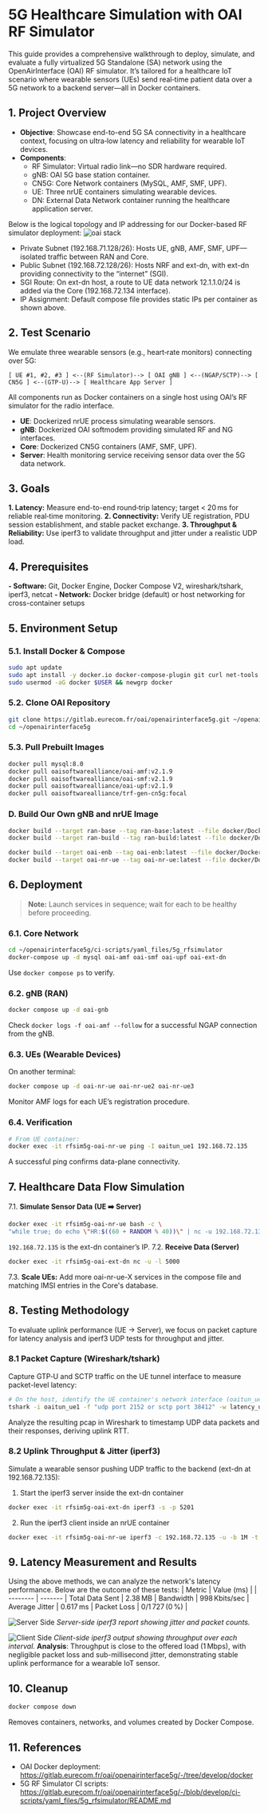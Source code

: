 # 5G Healthcare Simulation with OAI RF Simulator
This guide provides a comprehensive walkthrough to deploy, simulate, and evaluate a fully virtualized 5G Standalone (SA) network using the OpenAirInterface (OAI) RF simulator. It’s tailored for a healthcare IoT scenario where wearable sensors (UEs) send real‑time patient data over a 5G network to a backend server—all in Docker containers.

## 1. Project Overview

- **Objective**: Showcase end-to-end 5G SA connectivity in a healthcare context, focusing on ultra‑low latency and reliability for wearable IoT devices.
- **Components**:
   - RF Simulator: Virtual radio link—no SDR hardware required.
   - gNB: OAI 5G base station container.
   - CN5G: Core Network containers (MySQL, AMF, SMF, UPF).
   - UE: Three nrUE containers simulating wearable devices.
   - DN: External Data Network container running the healthcare application server.

Below is the logical topology and IP addressing for our Docker-based RF simulator deployment:
![oai stack](/images/oai-stack.png)
- Private Subnet (192.168.71.128/26): Hosts UE, gNB, AMF, SMF, UPF—isolated traffic between RAN and Core.
- Public Subnet (192.168.72.128/26): Hosts NRF and ext-dn, with ext-dn providing connectivity to the “internet” (SGI).
- SGI Route: On ext-dn host, a route to UE data network 12.1.1.0/24 is added via the Core (192.168.72.134 interface).
- IP Assignment: Default compose file provides static IPs per container as shown above.

## 2. Test Scenario
We emulate three wearable sensors (e.g., heart‑rate monitors) connecting over 5G:
```
[ UE #1, #2, #3 ] <--(RF Simulator)--> [ OAI gNB ] <--(NGAP/SCTP)--> [ CN5G ] <--(GTP‑U)--> [ Healthcare App Server ]
```
All components run as Docker containers on a single host using OAI’s RF simulator for the radio interface.
- **UE**: Dockerized nrUE process simulating wearable sensors.
- **gNB**: Dockerized OAI softmodem providing simulated RF and NG interfaces.
- **Core**: Dockerized CN5G containers (AMF, SMF, UPF).
- **Server**: Health monitoring service receiving sensor data over the 5G data network.

## 3. Goals
**1. Latency:** Measure end-to-end round‑trip latency; target < 20 ms for reliable real‑time monitoring.
**2. Connectivity:** Verify UE registration, PDU session establishment, and stable packet exchange.
**3. Throughput & Reliability:** Use iperf3 to validate throughput and jitter under a realistic UDP load.

## 4. Prerequisites
**- Software:** Git, Docker Engine, Docker Compose V2, wireshark/tshark, iperf3, netcat
**- Network:** Docker bridge (default) or host networking for cross-container setups

## 5. Environment Setup

### 5.1. Install Docker & Compose
```bash
sudo apt update
sudo apt install -y docker.io docker-compose-plugin git curl net-tools
sudo usermod -aG docker $USER && newgrp docker
```

### 5.2. Clone OAI Repository
```bash
git clone https://gitlab.eurecom.fr/oai/openairinterface5g.git ~/openairinterface5g
cd ~/openairinterface5g
```

### 5.3. Pull Prebuilt Images
```bash
docker pull mysql:8.0
docker pull oaisoftwarealliance/oai-amf:v2.1.9
docker pull oaisoftwarealliance/oai-smf:v2.1.9
docker pull oaisoftwarealliance/oai-upf:v2.1.9
docker pull oaisoftwarealliance/trf-gen-cn5g:focal
```

### D. Build Our Own gNB and nrUE Image
```bash
docker build --target ran-base --tag ran-base:latest --file docker/Dockerfile.base.ubuntu22 .
docker build --target ran-build --tag ran-build:latest --file docker/Dockerfile.build.ubuntu22 .

docker build --target oai-enb --tag oai-enb:latest --file docker/Dockerfile.eNB.ubuntu22 .
docker build --target oai-nr-ue --tag oai-nr-ue:latest --file docker/Dockerfile.nrUE.ubuntu22 .
```

## 6. Deployment
> **Note:** Launch services in sequence; wait for each to be healthy before proceeding.

### 6.1. Core Network
```bash
cd ~/openairinterface5g/ci-scripts/yaml_files/5g_rfsimulator
docker-compose up -d mysql oai-amf oai-smf oai-upf oai-ext-dn
```
Use `docker compose ps` to verify.

### 6.2. gNB (RAN)
```bash
docker compose up -d oai-gnb
```
Check `docker logs -f oai-amf --follow` for a successful NGAP connection from the gNB.

### 6.3. UEs (Wearable Devices)
On another terminal:
```bash
docker compose up -d oai-nr-ue oai-nr-ue2 oai-nr-ue3
```
Monitor AMF logs for each UE’s registration procedure.

### 6.4. Verification
```bash
# From UE container:
docker exec -it rfsim5g-oai-nr-ue ping -I oaitun_ue1 192.168.72.135
```
A successful ping confirms data-plane connectivity.

## 7. Healthcare Data Flow Simulation
7.1. **Simulate Sensor Data (UE ➡️ Server)**
   ```bash
   docker exec -it rfsim5g-oai-nr-ue bash -c \
  "while true; do echo \"HR:$((60 + RANDOM % 40))\" | nc -u 192.168.72.135 5000; sleep 5; done"
   ```
   `192.168.72.135` is the ext-dn container’s IP.
7.2. **Receive Data (Server)**
   ```bash
   docker exec -it rfsim5g-oai-ext-dn nc -u -l 5000
   ```
7.3. **Scale UEs:** Add more oai-nr-ue-X services in the compose file and matching IMSI entries in the Core's database.

## 8. Testing Methodology
To evaluate uplink performance (UE → Server), we focus on packet capture for latency analysis and iperf3 UDP tests for throughput and jitter.

### 8.1 Packet Capture (Wireshark/tshark)
Capture GTP‑U and SCTP traffic on the UE tunnel interface to measure packet-level latency:
```bash
# On the host, identify the UE container's network interface (oaitun_ue1)
tshark -i oaitun_ue1 -f "udp port 2152 or sctp port 38412" -w latency_uplink.pcap
```
Analyze the resulting pcap in Wireshark to timestamp UDP data packets and their responses, deriving uplink RTT.

### 8.2 Uplink Throughput & Jitter (iperf3)
Simulate a wearable sensor pushing UDP traffic to the backend (ext-dn at 192.168.72.135):
1. Start the iperf3 server inside the ext-dn container
```bash
docker exec -it rfsim5g-oai-ext-dn iperf3 -s -p 5201
```
2. Run the iperf3 client inside an nrUE container
```bash
docker exec -it rfsim5g-oai-nr-ue iperf3 -c 192.168.72.135 -u -b 1M -t 20 -p 5201
```

## 9. Latency Measurement and Results
Using the above methods, we can analyze the network's latency performance. Below are the outcome of these tests: 
| Metric | Value (ms) |
| -------- | ------- |
Total Data Sent | 2.38 MB |
Bandwidth | 998 Kbits/sec |
Average Jitter | 0.617 ms |
Packet Loss | 0/1 727 (0 %) |

![Server Side](images/iperf3-server-side.png)
_Server-side iperf3 report showing jitter and packet counts._

![Client Side](images/iperf3-client-side.png)
_Client-side iperf3 output showing throughput over each interval._
**Analysis**: Throughput is close to the offered load (1 Mbps), with negligible packet loss and sub-millisecond jitter, demonstrating stable uplink performance for a wearable IoT sensor.

<!-- ### 9.1 Control-plane Latency (ICMP Ping) Control-plane Latency (ICMP Ping)
We measure ICMP RTT from an nrUE container to the external data network over the 5G control-plane tunnel:
```bash
# From inside an UE container:
ping -I oaitun_ue1 -c 10 192.168.72.135
# Example summary after removing initial attach delay:
rtt min/avg/max/mdev = 4.350/5.100/6.050/0.650 ms
```
![Server Side](images/ping.png)
Ping output after initial registration—values reflect subsequent RTT once the PDU session is established.
Analysis: After the first packet incurs registration and ARP overhead, the following control-plane RTTs stabilize around 5 ms, well within the < 10 ms target of 5G for ultra-reliable, low-latency applications. -->

## 10. Cleanup
```bash
docker compose down
```
Removes containers, networks, and volumes created by Docker Compose.

## 11. References
- OAI Docker deployment: https://gitlab.eurecom.fr/oai/openairinterface5g/-/tree/develop/docker
- 5G RF Simulator CI scripts: https://gitlab.eurecom.fr/oai/openairinterface5g/-/blob/develop/ci-scripts/yaml_files/5g_rfsimulator/README.md
